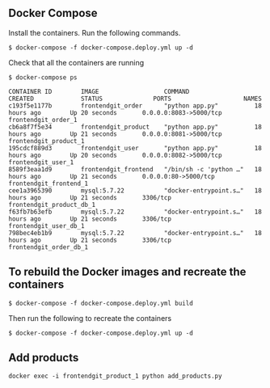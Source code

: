 ## Docker Compose
Install the containers.
Run the following commands.

```
$ docker-compose -f docker-compose.deploy.yml up -d
```
Check that all the containers are running
```
$ docker-compose ps 

CONTAINER ID        IMAGE                  COMMAND                  CREATED             STATUS              PORTS                    NAMES
c193f5e1177b        frontendgit_order      "python app.py"          18 hours ago        Up 20 seconds       0.0.0.0:8083->5000/tcp   frontendgit_order_1
cb6a8f7f5e34        frontendgit_product    "python app.py"          18 hours ago        Up 21 seconds       0.0.0.0:8081->5000/tcp   frontendgit_product_1
195cdcf889d3        frontendgit_user       "python app.py"          18 hours ago        Up 20 seconds       0.0.0.0:8082->5000/tcp   frontendgit_user_1
8589f3eaa1d9        frontendgit_frontend   "/bin/sh -c 'python …"   18 hours ago        Up 21 seconds       0.0.0.0:80->5000/tcp     frontendgit_frontend_1
cee1a3965390        mysql:5.7.22           "docker-entrypoint.s…"   18 hours ago        Up 21 seconds       3306/tcp                 frontendgit_product_db_1
f63fb7b63efb        mysql:5.7.22           "docker-entrypoint.s…"   18 hours ago        Up 21 seconds       3306/tcp                 frontendgit_user_db_1
798bec4eb1b9        mysql:5.7.22           "docker-entrypoint.s…"   18 hours ago        Up 21 seconds       3306/tcp                 frontendgit_order_db_1
```

## To rebuild the Docker images and recreate the containers
```
$ docker-compose -f docker-compose.deploy.yml build
```
Then run the following to recreate the containers
```
$ docker-compose -f docker-compose.deploy.yml up -d
```
## Add products
```
docker exec -i frontendgit_product_1 python add_products.py
```